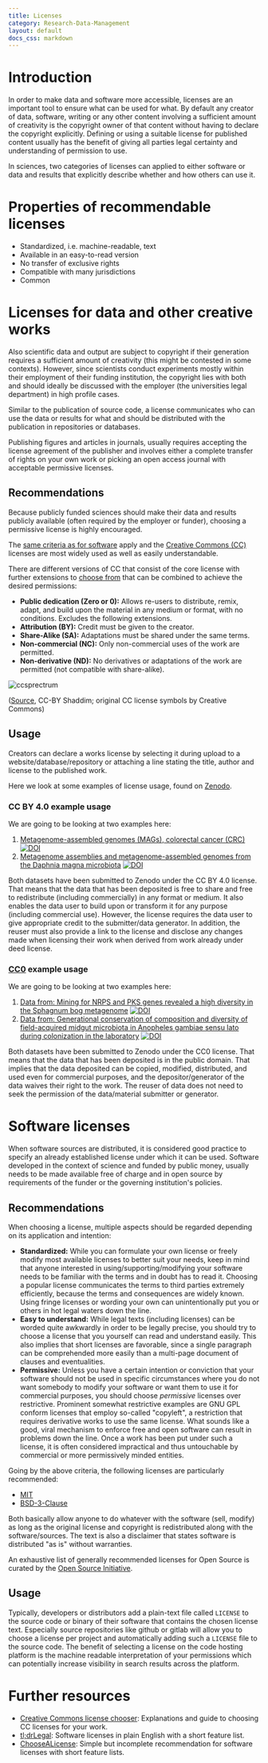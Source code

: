 ```yaml
---
title: Licenses
category: Research-Data-Management
layout: default
docs_css: markdown
---
```



# Introduction
In order to make data and software more accessible, licenses are an important tool to ensure what can be used for what.
By default any creator of data, software, writing or any other content involving a sufficient amount of creativity is the copyright owner of that content without having to declare the copyright explicitly.
Defining or using a suitable license for published content usually has the benefit of giving all parties legal certainty and understanding of permission to use.

In sciences, two categories of licenses can applied to either software or data and results that explicitly describe whether and how others can use it.

# Properties of recommendable licenses
* Standardized, i.e. machine-readable, text
* Available in an easy-to-read version
* No transfer of exclusive rights
* Compatible with many jurisdictions
* Common

# Licenses for data and other creative works
Also scientific data and output are subject to copyright if their generation requires a sufficient amount of creativity (this might be contested in some contexts).
However, since scientists conduct experiments mostly within their employment of their funding institution, the copyright lies with both and should ideally be discussed with the employer (the universities legal department) in high profile cases.

Similar to the publication of source code, a license communicates who can use the data or results for what and should be distributed with the publication in repositories or databases.

Publishing figures and articles in journals, usually requires accepting the license agreement of the publisher and involves either a complete transfer of rights on your own work or picking an open access journal with acceptable permissive licenses.


## Recommendations
Because publicly funded sciences should make their data and results publicly available (often required by the employer or funder), choosing a permissive license is highly encouraged.

The [same criteria as for software](#software-licenses) apply and the [Creative Commons (CC)](https://creativecommons.org) licenses are most widely used as well as easily understandable.

There are different versions of CC that consist of the core license with further extensions to [choose from](https://creativecommons.org/choose) that can be combined to achieve the desired permissions:

- **Public dedication (Zero or 0):** Allows re-users to distribute, remix, adapt, and build upon the material in any medium or format, with no conditions. Excludes the following extensions.
- **Attribution (BY):** Credit must be given to the creator.
- **Share-Alike (SA):** Adaptations must be shared under the same terms.
- **Non-commercial (NC):** Only non-commercial uses of the work are permitted.
- **Non-derivative (ND):** No derivatives or adaptations of the work are permitted (not compatible with share-alike).


![ccsprectrum](/nfdi4microbiota-knowledge-base/assets/img/Creative_commons_license_spectrum.svg)

([Source](https://commons.wikimedia.org/wiki/File:Creative_commons_license_spectrum.svg), CC-BY Shaddim; original CC license symbols by Creative Commons)


## Usage
Creators can declare a works license by selecting it during upload to a website/database/repository or attaching a line stating the title, author and license to the published work.

Here we look at some examples of license usage, found on [Zenodo](https://zenodo.org/).

### CC BY 4.0 example usage
We are going to be looking at two examples here: 
1. [Metagenome-assembled genomes (MAGs), colorectal cancer (CRC)](https://zenodo.org/records/7008911) [![DOI](https://zenodo.org/badge/DOI/10.5281/zenodo.7008911.svg)](https://doi.org/10.5281/zenodo.7008911)
2. [Metagenome assemblies and metagenome-assembled genomes from the Daphnia magna microbiota](https://zenodo.org/records/4435010) [![DOI](https://zenodo.org/badge/DOI/10.5281/zenodo.4435010.svg)](https://doi.org/10.5281/zenodo.4435010)

Both datasets have been submitted to Zenodo under the CC BY 4.0 license. That means that the data that has been deposited is free to share and free to redistribute (including commercially) in any format or medium. It also enables the data user to build upon or transform it for any purpose (including commercial use). However, the license requires the data user to give appropriate credit to the submitter/data generator. In addition, the reuser must also provide a link to the license and disclose any changes made when licensing their work when derived from work already under deed license.

### [CC0](https://creativecommons.org/publicdomain/zero/1.0/) example usage
We are going to be looking at two examples here:
1. [Data from: Mining for NRPS and PKS genes revealed a high diversity in the Sphagnum bog metagenome](https://zenodo.org/records/4976456) [![DOI](https://zenodo.org/badge/DOI/10.5061/dryad.hf56v.svg)](https://doi.org/10.5061/dryad.hf56v)
2. [Data from: Generational conservation of composition and diversity of field-acquired midgut microbiota in Anopheles gambiae sensu lato during colonization in the laboratory](https://zenodo.org/records/5001400) [![DOI](https://zenodo.org/badge/DOI/10.5061/dryad.98jj7gk.svg)](https://doi.org/10.5061/dryad.98jj7gk)

Both datasets have been submitted to Zenodo under the CC0 license. That means that the data that has been deposited is in the public domain. That implies that the data deposited can be copied, modified, distributed, and used even for commercial purposes, and the depositor/generator of the data waives their right to the work. The reuser of data does not need to seek the permission of the data/material submitter or generator.

# Software licenses
When software sources are distributed, it is considered good practice to specify an already established license under which it can be used.
Software developed in the context of science and funded by public money, usually needs to be made available free of charge and in open source by requirements of the funder or the governing institution's policies.


## Recommendations
When choosing a license, multiple aspects should be regarded depending on its application and intention:

- **Standardized:** While you can formulate your own license or freely modify most available licenses to better suit your needs, keep in mind that anyone interested in using/supporting/modifying your software needs to be familiar with the terms and in doubt has to read it.
Choosing a popular license communicates the terms to third parties extremely efficiently, because the terms and consequences are widely known.
Using fringe licenses or wording your own can unintentionally put you or others in hot legal waters down the line.
- **Easy to understand:** While legal texts (including licenses) can be worded quite awkwardly in order to be legally precise, you should try to choose a license that you yourself can read and understand easily.
This also implies that short licenses are favorable, since a single paragraph can be comprehended more easily than a multi-page document of clauses and eventualities.
- **Permissive:** Unless you have a certain intention or conviction that your software should not be used in specific circumstances where you do not want somebody to modify your software or want them to use it for commercial purposes, you should choose *permissive* licenses over restrictive.
Prominent somewhat restrictive examples are GNU GPL conform licenses that employ so-called "copyleft", a restriction that requires derivative works to use the same license.
What sounds like a good, viral mechanism to enforce free and open software can result in problems down the line.
Once a work has been put under such a license, it is often considered impractical and thus untouchable by commercial or more permissively minded entities.

Going by the above criteria, the following licenses are particularly recommended:

- [MIT](https://choosealicense.com/licenses/mit/)
- [BSD-3-Clause](https://opensource.org/licenses/BSD-3-Clause)

Both basically allow anyone to do whatever with the software (sell, modify) as long as the original license and copyright is redistributed along with the software/sources.
The text is also a disclaimer that states software is distributed "as is" without warranties.

An exhaustive list of generally recommended licenses for Open Source is curated by the [Open Source Initiative](https://opensource.org/licenses).


## Usage
Typically, developers or distributors add a plain-text file called `LICENSE` to the source code or binary of their software that contains the chosen license text.
Especially source repositories like github or gitlab will allow you to choose a license per project and automatically adding such a `LICENSE` file to the source code.
The benefit of selecting a license on the code hosting platform is the machine readable interpretation of your permissions which can potentially increase visibility in search results across the platform.

# Further resources

- [Creative Commons license chooser](https://creativecommons.org/choose): Explanations and guide to choosing CC licenses for your work.
- [tl;drLegal](https://tldrlegal.com/): Software licenses in plain English with a short feature list.
- [ChooseALicense](https://choosealicense.com/licenses/): Simple but incomplete recommendation for software licenses with short feature lists.
